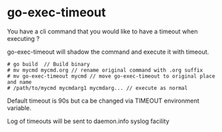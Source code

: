 # go-exec-timeout

You have a cli command that you would like to have a timeout when executing ?

go-exec-timeout will shadow the command and execute it with timeout.

```shell
# go build  // Build binary
# mv mycmd mycmd.org // rename original command with .org suffix
# mv go-exec-timeout mycmd // move go-exec-timeout to original place and name
# /path/to/mycmd mycmdarg1 mycmdarg... // execute as normal
```

Default timeout is 90s but ca be changed via TIMEOUT environment variable.

Log of timeouts will be sent to daemon.info syslog facility
